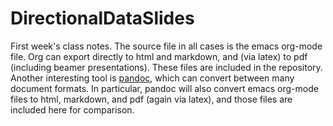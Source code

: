 # DirectionalDataSlides
First week's class notes.
The source file in all cases is the emacs org-mode file.  Org can export directly to html and markdown, and (via latex) to pdf (including beamer presentations).  These files are included in the repository.  Another interesting tool is [pandoc](http://pandoc.org/), which can convert between many document formats.  In particular, pandoc will also convert emacs org-mode files to html, markdown, and pdf (again via latex), and those files are included here for comparison.
